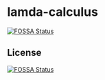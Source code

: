# lamda-calculus
[![FOSSA Status](https://app.fossa.io/api/projects/git%2Bgithub.com%2Fciaranashton%2Flamda-calculus.svg?type=shield)](https://app.fossa.io/projects/git%2Bgithub.com%2Fciaranashton%2Flamda-calculus?ref=badge_shield)



## License
[![FOSSA Status](https://app.fossa.io/api/projects/git%2Bgithub.com%2Fciaranashton%2Flamda-calculus.svg?type=large)](https://app.fossa.io/projects/git%2Bgithub.com%2Fciaranashton%2Flamda-calculus?ref=badge_large)